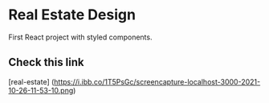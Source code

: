 # Real Estate Design
First React project with styled components.
## Check this link
[real-estate] (https://i.ibb.co/1T5PsGc/screencapture-localhost-3000-2021-10-26-11-53-10.png)
